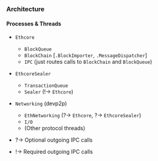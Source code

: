 ### Architecture

#### Processes & Threads

- `Ethcore`
  - `BlockQueue` 
  - `BlockChain` [`.BlockImporter`, `.MessageDispatcher`]
  - `IPC` (just routes calls to `BlockChain` and `BlockQueue`)
- `EthcoreSealer`
  - `TransactionQueue`
  - `Sealer` (!-> `Ethcore`)
- `Networking` (devp2p)
  - `EthNetworking` (?-> `Ethcore`, ?-> `EthcoreSealer`)
  - `I/O`
  - (Other protocol threads)

- ?-> Optional outgoing IPC calls
- !-> Required outgoing IPC calls
